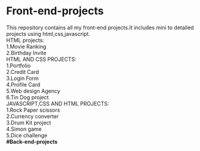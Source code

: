 # Front-end-projects
This repository contains all my front-end projects.It includes mini to detailed projects using html,css,javascript.</br>
HTML projects:</br>
1.Movie Ranking</br>
2.Birthday Invite</br>
HTML AND CSS PROJECTS:</br>
1.Portfolio</br> 
2.Credit Card</br>
3.Login Form</br>
4.Profile Card</br>
5.Web design Agency</br>
6.Tin Dog project</br>
JAVASCRIPT,CSS AND HTML PROJECTS:</br>
1.Rock Paper scissors</br>
2.Currency converter</br>
3.Drum Kit project</br>
4.Simon game</br>
5.Dice challenge</br>
<b>#Back-end-projects</b>
